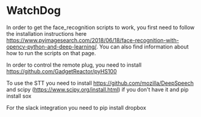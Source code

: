 # WatchDog

In order to get the face_recognition scripts to work, you first need to follow the installation instructions here https://www.pyimagesearch.com/2018/06/18/face-recognition-with-opencv-python-and-deep-learning/.
You can also find information about how to run the scripts on that page.

In order to control the remote plug, you need to install https://github.com/GadgetReactor/pyHS100

To use the STT you need to install https://github.com/mozilla/DeepSpeech and scipy (https://www.scipy.org/install.html) if you don't have it and pip install sox

For the slack integration you need to pip install dropbox
